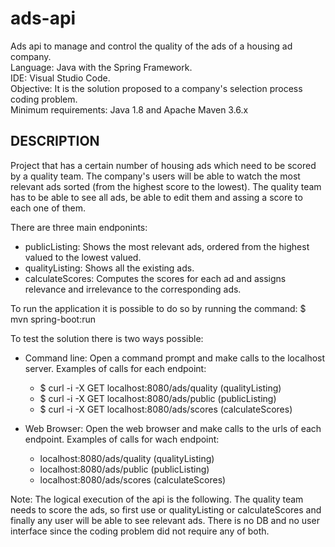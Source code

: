 # ads-api
Ads api to manage and control the quality of the ads of a housing ad company.  
Language: Java with the Spring Framework.  
IDE: Visual Studio Code.  
Objective: It is the solution proposed to a company's selection process coding problem.  
Minimum requirements: Java 1.8 and Apache Maven 3.6.x  

## DESCRIPTION
Project that has a certain number of housing ads which need to be scored by a quality team. The company's users will be able to watch the most relevant ads sorted (from the highest score to the lowest). The quality team has to be able to see all ads, be able to edit them and assing a score to each one of them.  

There are three main endponints:  
  - publicListing: Shows the most relevant ads, ordered from the highest valued to the lowest valued.
  - qualityListing: Shows all the existing ads.
  - calculateScores: Computes the scores for each ad and assigns relevance and irrelevance to the corresponding ads.
  
To run the application it is possible to do so by running the command: $ mvn spring-boot:run  

To test the solution there is two ways possible:  

  - Command line: Open a command prompt and make calls to the localhost server. Examples of calls for each endpoint:  
    - $ curl -i -X GET localhost:8080/ads/quality (qualityListing)  
    - $ curl -i -X GET localhost:8080/ads/public (publicListing)  
    - $ curl -i -X GET localhost:8080/ads/scores (calculateScores)  
     
  - Web Browser: Open the web browser and make calls to the urls of each endpoint. Examples of calls for wach endpoint:  
    - localhost:8080/ads/quality (qualityListing)  
    - localhost:8080/ads/public (publicListing)  
    - localhost:8080/ads/scores (calculateScores)  

Note: The logical execution of the api is the following. The quality team needs to score the ads, so first use or qualityListing or calculateScores and finally any user will be able to see relevant ads. There is no DB and no user interface since the coding problem did not require any of both.

